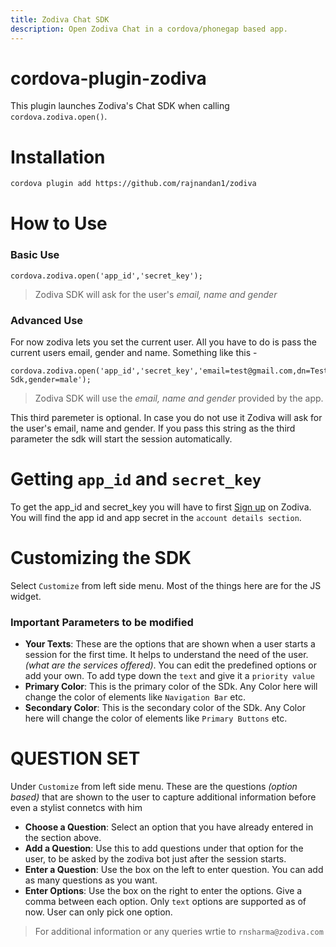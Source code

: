 ```yaml
---
title: Zodiva Chat SDK
description: Open Zodiva Chat in a cordova/phonegap based app.
---
```

<!--
# license: Licensed to the Apache Software Foundation (ASF) under one
#         or more contributor license agreements.  See the NOTICE file
#         distributed with this work for additional information
#         regarding copyright ownership.  The ASF licenses this file
#         to you under the Apache License, Version 2.0 (the
#         "License"); you may not use this file except in compliance
#         with the License.  You may obtain a copy of the License at
#
#           http://www.apache.org/licenses/LICENSE-2.0
#
#         Unless required by applicable law or agreed to in writing,
#         software distributed under the License is distributed on an
#         "AS IS" BASIS, WITHOUT WARRANTIES OR CONDITIONS OF ANY
#         KIND, either express or implied.  See the License for the
#         specific language governing permissions and limitations
#         under the License.
-->

 
# cordova-plugin-zodiva

This plugin launches Zodiva's Chat SDK when calling `cordova.zodiva.open()`.

# Installation


```sh
cordova plugin add https://github.com/rajnandan1/zodiva
```
    
# How to Use

### Basic Use
	cordova.zodiva.open('app_id','secret_key');
> Zodiva SDK will ask for the user's _email, name and gender_	
### Advanced Use
For now zodiva lets you set the current user. All you have to do is pass the current users email, gender and name. Something like this -

    cordova.zodiva.open('app_id','secret_key','email=test@gmail.com,dn=Test Sdk,gender=male');

> Zodiva SDK will use the  _email, name and gender_	provided by the app.
	
This third paremeter is optional. In case you do not use it Zodiva will ask for the user's email, name and gender. If you pass this string as the third parameter the sdk will start the session automatically.

# Getting `app_id` and `secret_key`

To get the app_id and secret_key you will have to first [Sign up](https://zodiva.com/psa) on Zodiva. You will find the app id and app secret in the `account details section`.

# Customizing the SDK

Select `Customize` from left side menu. Most of the things here are for the JS widget. 

### Important Parameters to be modified

- __Your Texts__: These are the options that are shown when a user starts a session for the first time. It helps to understand the need of the user. _(what are the services offered)_. You can edit the predefined options or add your own. To add type down the `text` and give it a `priority value`
- __Primary Color__: This is the primary color of the SDk. Any Color here will change the color of elements like `Navigation Bar` etc.
- __Secondary Color__: This is the secondary color of the SDk. Any Color here will change the color of elements like `Primary Buttons` etc.

# QUESTION SET 

Under `Customize` from left side menu. These are the questions _(option based)_ that are shown to the user to capture additional information before even a stylist connetcs with him

- __Choose a Question__: Select an option that you have already entered in the section above.
- __Add a Question__: Use this to add questions under that option for the user, to be asked by the zodiva bot just after the session starts.
- __Enter  a Question__: Use the box on the left to enter question. You can add as many questions as you want.
- __Enter  Options__: Use the box on the right to enter the options. Give a comma between each option. Only `text` options are supported as of now. User can only pick one option.
 
 

 
> For additional information or any queries wrtie to `rnsharma@zodiva.com`